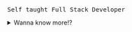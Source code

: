 <samp> Self taught Full Stack Developer</samp>

<!-- <p>
    <img align="left" width="430" height="190" src="https://github-readme-stats.vercel.app/api?username=jabedzaman&theme=dark&hide_border=false&include_all_commits=true&count_private=true"/>
  <p>  
    <h3>🚀 About Me:</h3>
    👋🏽 18 y.o. self taught developer<br>
    🪴 Learning Rust <br/>
    🎯 Crafting full-stack magic for web & mobile. 
    <br/> <br/> <a href="mailto:jabedzaman2004@gmail.com?subject=[GitHub]%20🔥%20Want%20To%20contact&body=Good%20Morning%20Jabed%20..."><img src="https://img.shields.io/badge/e‑mail-D14836.svg?style=for-the-badge&logo=GMail&logoColor=white"/></a> <a href="https://twitter.com/xenseee"><img src="https://img.shields.io/badge/twitter-E4405F.svg?style=for-the-badge&logo=twitter&logoColor=white"/></a>
  <a href="https://linkedin.com/in/jabedzaman"><img src="https://img.shields.io/badge/linkedin-0077B5.svg?style=for-the-badge&logo=linkedin&logoColor=white"/></a>
    <br/>
  </p>
</p> -->

<!-- 
### 📣 Connect With Me :
  <a href="mailto:jabedzaman2004@gmail.com?subject=[GitHub]%20🔥%20Want%20To%20contact&body=Good%20Morning%20Jabed%20..."><img src="https://img.shields.io/badge/e‑mail-D14836.svg?style=for-the-badge&logo=GMail&logoColor=white"/></a>
  <a href="https://twitter.com/xenseee"><img src="https://img.shields.io/badge/twitter-E4405F.svg?style=for-the-badge&logo=twitter&logoColor=white"/></a>
  <a href="https://linkedin.com/in/jabedzaman"><img src="https://img.shields.io/badge/linkedin-0077B5.svg?style=for-the-badge&logo=linkedin&logoColor=white"/></a>
 
# -->


<details>
<summary>Wanna know more!?</summary>
<br>

### My wakatime stats (last 7 days)
 
<!--START_SECTION:waka-->

```txt
sh           9 hrs 34 mins   >>>>>>>>>>>>>>>>>>>------   77.98 %
TypeScript   1 hr 14 mins    >>>----------------------   10.15 %
MDX          46 mins         >>-----------------------   06.31 %
Lua          18 mins         >------------------------   02.47 %
netrw        7 mins          -------------------------   00.98 %
```

<!--END_SECTION:waka-->

---


<h3>🧰 Skills and tools</h3>
 <p align="left">
        <a href="https://www.typescriptlang.org/" target="_blank" rel="noreferrer"><img src="https://raw.githubusercontent.com/danielcranney/readme-generator/main/public/icons/skills/typescript-colored.svg" width="36" height="36" alt="TypeScript" /></a>
        <a href="https://developer.mozilla.org/en-US/docs/Web/JavaScript" target="_blank" rel="noreferrer"><img src="https://raw.githubusercontent.com/danielcranney/readme-generator/main/public/icons/skills/javascript-colored.svg" width="36" height="36" alt="JavaScript" /></a>
        <a href="https://go.dev/doc/" target="_blank" rel="noreferrer"><img src="https://raw.githubusercontent.com/danielcranney/readme-generator/main/public/icons/skills/go-colored.svg" width="36" height="36" alt="Go" /></a>
        <a href="https://www.rust-lang.org/" target="_blank" rel="noreferrer"><img src="https://raw.githubusercontent.com/danielcranney/readme-generator/main/public/icons/skills/rust-colored.svg" width="36" height="36" alt="Rust" /></a>
        <a href="https://www.python.org/" target="_blank" rel="noreferrer"><img src="https://raw.githubusercontent.com/danielcranney/readme-generator/main/public/icons/skills/python-colored.svg" width="36" height="36" alt="Python" /></a>
<!--         <a href="https://www.oracle.com/java/" target="_blank" rel="noreferrer"><img src="https://raw.githubusercontent.com/danielcranney/readme-generator/main/public/icons/skills/java-colored.svg" width="36" height="36" alt="Java" /></a> -->
<!--         <a href="https://docs.microsoft.com/en-us/cpp/?view=msvc-170" target="_blank" rel="noreferrer"><img src="https://raw.githubusercontent.com/danielcranney/readme-generator/main/public/icons/skills/c-colored.svg" width="36" height="36" alt="C" /></a> -->
        <a href="https://docs.microsoft.com/en-us/cpp/?view=msvc-170" target="_blank" rel="noreferrer"><img src="https://cdn.jsdelivr.net/gh/devicons/devicon/icons/dart/dart-original.svg" width="36" height="36" alt="C" /></a>
        <a href="https://gnu.org/" target="_blank" rel="noreferrer"><img src="https://cdn.jsdelivr.net/gh/devicons/devicon/icons/bash/bash-original.svg" width="36" height="36" alt="bash" /></a>
        <a href="https://gnu.org/" target="_blank" rel="noreferrer"><img src="https://cdn.jsdelivr.net/gh/devicons/devicon/icons/markdown/markdown-original.svg" width="36" height="36" alt="mdx" /></a>
        <a href="https://reactjs.org/" target="_blank" rel="noreferrer"><img src="https://raw.githubusercontent.com/danielcranney/readme-generator/main/public/icons/skills/react-colored.svg" width="36" height="36" alt="React" /></a>
        <a href="https://vuejs.org/" target="_blank" rel="noreferrer"><img src="https://raw.githubusercontent.com/danielcranney/readme-generator/main/public/icons/skills/vuejs-colored.svg" width="36" height="36" alt="Vue" /></a>
        <a href="https://angular.io/" target="_blank" rel="noreferrer"><img src="https://raw.githubusercontent.com/danielcranney/readme-generator/main/public/icons/skills/angularjs-colored.svg" width="36" height="36" alt="Angular" /></a>
        <a href="https://nextjs.org/docs" target="_blank" rel="noreferrer"><img src="https://raw.githubusercontent.com/danielcranney/readme-generator/main/public/icons/skills/nextjs-colored.svg" width="36" height="36" alt="NextJs" /></a>
        <a href="https://flutter.dev/" target="_blank" rel="noreferrer"><img src="https://raw.githubusercontent.com/danielcranney/readme-generator/main/public/icons/skills/flutter-colored.svg" width="36" height="36" alt="Flutter" /></a>
        <a href="https://flutter.dev/" target="_blank" rel="noreferrer"><img src="https://cdn.jsdelivr.net/gh/devicons/devicon/icons/electron/electron-original.svg" width="36" height="36" alt="electron" /></a>
        <a href="https://nuxtjs.org/" target="_blank" rel="noreferrer"><img src="https://raw.githubusercontent.com/danielcranney/readme-generator/main/public/icons/skills/nuxtjs-colored.svg" width="36" height="36" alt="Nuxtjs" /></a>
        <a href="https://www.gatsbyjs.com/" target="_blank" rel="noreferrer"><img src="https://raw.githubusercontent.com/danielcranney/readme-generator/main/public/icons/skills/gatsby-colored.svg" width="36" height="36" alt="Gatsby" /></a>
        <a href="https://developer.mozilla.org/en-US/docs/Glossary/HTML5" target="_blank" rel="noreferrer"><img src="https://raw.githubusercontent.com/danielcranney/readme-generator/main/public/icons/skills/html5-colored.svg" width="36" height="36" alt="HTML5" /></a>
        <a href="https://www.w3.org/TR/CSS/#css" target="_blank" rel="noreferrer"><img src="https://raw.githubusercontent.com/danielcranney/readme-generator/main/public/icons/skills/css3-colored.svg" width="36" height="36" alt="CSS3" /></a>
        <a href="https://sass-lang.com/" target="_blank" rel="noreferrer"><img src="https://raw.githubusercontent.com/danielcranney/readme-generator/main/public/icons/skills/sass-colored.svg" width="36" height="36" alt="Sass" /></a>
        <a href="https://tailwindcss.com/" target="_blank" rel="noreferrer"><img src="https://raw.githubusercontent.com/danielcranney/readme-generator/main/public/icons/skills/tailwindcss-colored.svg" width="36" height="36" alt="TailwindCSS" /></a>
        <a href="https://getbootstrap.com/" target="_blank" rel="noreferrer"><img src="https://raw.githubusercontent.com/danielcranney/readme-generator/main/public/icons/skills/bootstrap-colored.svg" width="36" height="36" alt="Bootstrap" /></a>
        <a href="https://mui.com/" target="_blank" rel="noreferrer"><img src="https://raw.githubusercontent.com/danielcranney/readme-generator/main/public/icons/skills/materialui-colored.svg" width="36" height="36" alt="Material UI" /></a>
        <a href="https://redux.js.org/" target="_blank" rel="noreferrer"><img src="https://raw.githubusercontent.com/danielcranney/readme-generator/main/public/icons/skills/redux-colored.svg" width="36" height="36" alt="Redux" /></a>
<!--         <a href="https://vitejs.dev/" target="_blank" rel="noreferrer"><img src="https://raw.githubusercontent.com/danielcranney/readme-generator/main/public/icons/skills/vite-colored.svg" width="36" height="36" alt="Vite" /></a>
        <a href="https://webpack.js.org/" target="_blank" rel="noreferrer"><img src="https://raw.githubusercontent.com/danielcranney/readme-generator/main/public/icons/skills/webpack-colored.svg" width="36" height="36" alt="Webpack" /></a> -->
<!--         <a href="https://docker.com/" target="_blank" rel="noreferrer"><img src="https://cdn.jsdelivr.net/gh/devicons/devicon/icons/gcc/gcc-original.svg" width="36" height="36" alt="gcc" /></a> -->
<!--         <a href="https://docker.com/" target="_blank" rel="noreferrer"><img src="https://cdn.jsdelivr.net/gh/devicons/devicon/icons/cmake/cmake-original.svg" width="36" height="36" alt="cmake" /></a> -->
        <a href="https://docker.com/" target="_blank" rel="noreferrer"><img src="https://cdn.jsdelivr.net/gh/devicons/devicon/icons/denojs/denojs-original.svg" width="36" height="36" alt="deno" /></a>
        <a href="https://nodejs.org/en/" target="_blank" rel="noreferrer"><img src="https://raw.githubusercontent.com/danielcranney/readme-generator/main/public/icons/skills/nodejs-colored.svg" width="36" height="36" alt="NodeJS" /></a>
        <a href="https://expressjs.com/" target="_blank" rel="noreferrer"><img src="https://raw.githubusercontent.com/danielcranney/readme-generator/main/public/icons/skills/express-colored.svg" width="36" height="36" alt="Express" /></a>
        <a href="https://graphql.org/" target="_blank" rel="noreferrer"><img src="https://raw.githubusercontent.com/danielcranney/readme-generator/main/public/icons/skills/graphql-colored.svg" width="36" height="36" alt="GraphQL" /></a>
        <a href="https://www.mongodb.com/" target="_blank" rel="noreferrer"><img src="https://raw.githubusercontent.com/danielcranney/readme-generator/main/public/icons/skills/mongodb-colored.svg" width="36" height="36" alt="MongoDB" /></a>
        <a href="https://www.mysql.com/" target="_blank" rel="noreferrer"><img src="https://raw.githubusercontent.com/danielcranney/readme-generator/main/public/icons/skills/mysql-colored.svg" width="36" height="36" alt="MySQL" /></a>
        <a href="https://www.postgresql.org/" target="_blank" rel="noreferrer"><img src="https://raw.githubusercontent.com/danielcranney/readme-generator/main/public/icons/skills/postgresql-colored.svg" width="36" height="36" alt="PostgreSQL" /></a>
        <a href="https://firebase.google.com/" target="_blank" rel="noreferrer"><img src="https://raw.githubusercontent.com/danielcranney/readme-generator/main/public/icons/skills/firebase-colored.svg" width="36" height="36" alt="Firebase" /></a>
        <a href="https://appwrite.io/" target="_blank" rel="noreferrer"><img src="https://cdn.jsdelivr.net/gh/devicons/devicon/icons/appwrite/appwrite-original.svg" width="36" height="36" alt="Appwrite" /></a>
        <a href="https://www.heroku.com/" target="_blank" rel="noreferrer"><img src="https://raw.githubusercontent.com/danielcranney/readme-generator/main/public/icons/skills/heroku-colored.svg" width="36" height="36" alt="Heroku" /></a>
        <a href="https://supabase.io/" target="_blank" rel="noreferrer"><img src="https://raw.githubusercontent.com/danielcranney/readme-generator/main/public/icons/skills/supabase-colored.svg" width="36" height="36" alt="Supabase" /></a>
        <a href="https://laravel.com/" target="_blank" rel="noreferrer"><img src="https://raw.githubusercontent.com/danielcranney/readme-generator/main/public/icons/skills/laravel-colored.svg" width="36" height="36" alt="Laravel" /></a>
        <a href="https://github.com/" target="_blank" rel="noreferrer"><img src="https://cdn.jsdelivr.net/gh/devicons/devicon/icons/git/git-original.svg" width="36" height="36" alt="git" /></a>
        <a href="https://github.com/" target="_blank" rel="noreferrer"><img src="https://cdn.jsdelivr.net/gh/devicons/devicon/icons/github/github-original.svg" width="36" height="36" alt="github" /></a>
        <a href="https://gitlab.com/" target="_blank" rel="noreferrer"><img src="https://cdn.jsdelivr.net/gh/devicons/devicon/icons/gitlab/gitlab-original.svg" width="36" height="36" alt="gitlab" /></a>
        <a href="https://gitlab.com/" target="_blank" rel="noreferrer"><img src="https://cdn.jsdelivr.net/gh/devicons/devicon/icons/bitbucket/bitbucket-original.svg" width="36" height="36" alt="bit buckeet" /></a>
        <a href="https://docker.com/" target="_blank" rel="noreferrer"><img src="https://cdn.jsdelivr.net/gh/devicons/devicon/icons/docker/docker-original-wordmark.svg" width="36" height="36" alt="docker" /></a>
        <a href="https://digitalocean.com/" target="_blank" rel="noreferrer"><img src="https://cdn.jsdelivr.net/gh/devicons/devicon/icons/digitalocean/digitalocean-original.svg" width="36" height="36" alt="digitalocean" /></a>
        <a href="https://docker.com/" target="_blank" rel="noreferrer"><img src="https://cdn.jsdelivr.net/gh/devicons/devicon/icons/nginx/nginx-original.svg" width="36" height="36" alt="ngnix" /></a>
        <a href="https://docker.com/" target="_blank" rel="noreferrer"><img src="https://cdn.jsdelivr.net/gh/devicons/devicon/icons/circleci/circleci-plain.svg" width="36" height="36" alt="circle ci" /></a>
        <a href="https://docker.com/" target="_blank" rel="noreferrer"><img src="https://cdn.jsdelivr.net/gh/devicons/devicon/icons/eslint/eslint-original.svg" width="36" height="36" alt="eslint" /></a>
        <a href="https://docker.com/" target="_blank" rel="noreferrer"><img src="https://cdn.jsdelivr.net/gh/devicons/devicon/icons/vim/vim-original.svg" width="36" height="36" alt="vim" /></a>
<!--         <a href="https://docker.com/" target="_blank" rel="noreferrer"><img src="https://cdn.jsdelivr.net/gh/devicons/devicon/icons/vscode/vscode-original.svg" width="36" height="36" alt="vscode" /></a> -->
<!--         <a href="https://docker.com/" target="_blank" rel="noreferrer"><img src="https://cdn.jsdelivr.net/gh/devicons/devicon/icons/androidstudio/androidstudio-original.svg" width="36" height="36" alt="androidstudio" /></a> -->
        <a href="https://docker.com/" target="_blank" rel="noreferrer"><img src="https://cdn.jsdelivr.net/gh/devicons/devicon/icons/googlecloud/googlecloud-original.svg" width="36" height="36" alt="gcloud" /></a>
        <a href="https://docker.com/" target="_blank" rel="noreferrer"><img src="https://cdn.jsdelivr.net/gh/devicons/devicon/icons/linux/linux-original.svg" width="36" height="36" alt="linux" /></a>
<!--         <a href="https://docker.com/" target="_blank" rel="noreferrer"><img src="https://cdn.jsdelivr.net/gh/devicons/devicon/icons/debian/debian-original.svg" width="36" height="36" alt="debian" /></a> -->
        </p>
    
----
    
<!-- <br/>
<p align="center">
<img src="https://raw.githubusercontent.com/jabedzaman/jabedzaman/main/rick-astley-dancing.gif" width="540" height="405" />
</p> -->
</details>
